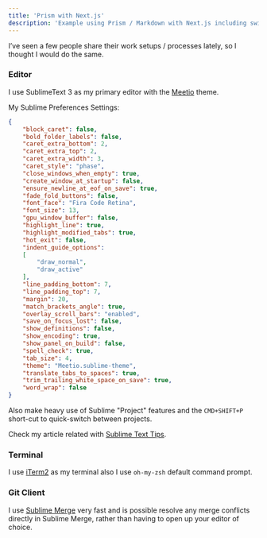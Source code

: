 ```yaml
---
title: 'Prism with Next.js'
description: 'Example using Prism / Markdown with Next.js including switching syntax highlighting themes.'
---
```


I’ve seen a few people share their work setups / processes lately, so I thought I would do the same.

### Editor
I use SublimeText 3 as my primary editor with the [Meetio](https://github.com/mauroreisvieira/meetio) theme.

My Sublime Preferences Settings:

```json
{
    "block_caret": false,
    "bold_folder_labels": false,
    "caret_extra_bottom": 2,
    "caret_extra_top": 2,
    "caret_extra_width": 3,
    "caret_style": "phase",
    "close_windows_when_empty": true,
    "create_window_at_startup": false,
    "ensure_newline_at_eof_on_save": true,
    "fade_fold_buttons": false,
    "font_face": "Fira Code Retina",
    "font_size": 13,
    "gpu_window_buffer": false,
    "highlight_line": true,
    "highlight_modified_tabs": true,
    "hot_exit": false,
    "indent_guide_options":
    [
        "draw_normal",
        "draw_active"
    ],
    "line_padding_bottom": 7,
    "line_padding_top": 7,
    "margin": 20,
    "match_brackets_angle": true,
    "overlay_scroll_bars": "enabled",
    "save_on_focus_lost": false,
    "show_definitions": false,
    "show_encoding": true,
    "show_panel_on_build": false,
    "spell_check": true,
    "tab_size": 4,
    "theme": "Meetio.sublime-theme",
    "translate_tabs_to_spaces": true,
    "trim_trailing_white_space_on_save": true,
    "word_wrap": false
}
```

Also make heavy use of Sublime "Project" features and the `CMD+SHIFT+P` short-cut to quick-switch between projects.

Check my article related with [Sublime Text Tips](http://mauroreisvieira.com/sublime-text-3-tips).

### Terminal

I use [iTerm2](https://www.iterm2.com/) as my terminal also I use `oh-my-zsh` default command prompt.


### Git Client

I use [Sublime Merge](https://www.sublimemerge.com/) very fast and is possible resolve any merge conflicts directly in Sublime Merge, rather than having to open up your editor of choice.
